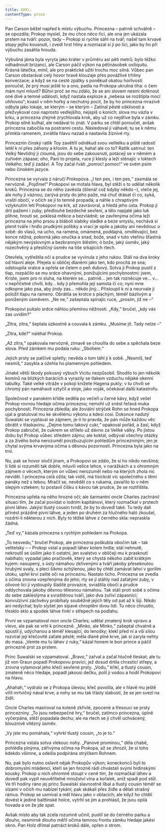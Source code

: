 ```yaml
---
title: XXX\.
contentType: prose
---
```


  

Pan Carson běžel napřed k místu výbuchu. Princezna – patrně schválně – se opozdila; Prokop myslel, že mu chce něco říci, ale ona jen ukázala prstem na tváři: pozor, tady – Prokop si rychle sáhl na tvář; našel tam krvavé stopy jejího kousnutí, i zvedl hrst hlíny a rozmazal si ji po líci, jako by ho při výbuchu zasáhla hrouda.

Výbušná jáma byla vyryta jako kráter v průměru asi pěti metrů; bylo těžko odhadnouti brizanci, ale Carson páčil výkon na pětinásobek oxiliquitu. Krásná látečka, mínil, ale pro praktické užití trochu moc silná. Vůbec pan Carson obstarával celý hovor hravě klouzaje přes povážlivé trhliny konverzace; a když se na cestě zpátky s poněkud okatou horlivostí poroučel, že prý musí ještě to a ono, padla na Prokopa ukrutná tíha: o čem mám nyní mluvit? Bůhví proč se mu zdálo, že se ani slovem nesmí dotknout oné divé a temné události, když nastala exploze a „nebesa se rozštípla mocí ohňovou“; kvasil v něm hořký a nechutný pocit, že by ho princezna mrazivě odbyla jako lokaje, se kterým – se kterým – Zatínal pěstě ošklivostí a přežvykoval cosi naprosto vedlejšího, nejspíš o koních; slova mu vázla v krku, a princezna zřejmě zrychlovala krok, aby už co nejdříve byla v zámku. Prokop silně kulhal, ale nedával to znát. V parku se chtěl poroučet, avšak princezna zabočila na postranní cestu. Následoval ji váhavě; tu se k němu přimkla ramenem, zvrátila hlavu nazad a nastavila žíznivé rty.

Princeznin čínský ratlík Toy zavětřil odněkud svou velitelku a piště radostí letěl k ní přes záhony a křovím. A tu je, haha! ale co to? Ratlík ustrnul: ten Velký Nevlídný jí cloumá, jsou do sebe zakousnuti, potácejí se v němém a zuřivém zápase; oho, Paní to projela, ruce jí klesly a leží sténajíc v loktech Velkého; teď ji zadáví. A Toy začal řváti „pomoc! pomoc!“ ve svém psím nebo čínském jazyce.

Princezna se vyrvala z náručí Prokopova. „I ten pes, i ten pes,“ zasmála se nervózně. „Pojďme!“ Prokopovi se motala hlava, byl stěží s to udělat několik kroků. Princezna se do něho zavěsila (šílená! což kdyby někdo –), vleče jej, ale nohy jí váznou; zarývá prsty do jeho paže, má chuť drásat či co, syká, vraští obočí, v očích se jí to temně propadá; a náhle s chraptivým vzlyknutím letí Prokopovi na krk, až zavrávoral, a hledá jeho ústa. Prokop ji drtí pažemi i zuby; předlouhé bezdeché sevření, a tělo napjaté jako luk plihne, hroutí se, poklesá měkce a bezvládně; se zavřenýma očima leží princezna na jeho prsou a blábolí slabiky sladké a beze smyslu, nechává si plenit tváře i hrdlo prudkými polibky a vrací je opile a jakoby ani nevědouc o sobě: do vlasů, na ucho, na ramena, omámená, poddajná, omdlévající, bez konce něžná, pokorná jako onučka a snad, bože, snad v tuto vteřinu šťastná nějakým nevýslovným a bezbranným štěstím; ó bože, jaký úsměv, jaký rozechvěný a přesličný úsměv na tiše srkajících rtech.

Otevřela, vytřeštila oči a prudce se vyvinula z jeho rukou. Stáli na dva kroky od hlavní aleje. Přejela si obličej dlaněmi jako ten, kdo procitá ze sna; odstoupila vratce a opřela se čelem o peň dubový. Sotva ji Prokop pustil z tlap, rozpáčilo se mu srdce ohavnými, ponižujícími pochybnostmi: jsem, Kriste, jsem pro ni sluha, na kterém se… patrně… jen tak rozněcuje ve… v… v nepříčetné chvíli, kdy… kdy ji přemohla její samota či co; nyní mne odkopne jako psa, aby jindy zas… někdo jiný… Přistoupil k ní a neurvale jí položil tlapu na rameno. Obrátila se krotce s plachým, téměř bázlivým a poníženým úsměvem. „Ne ne,“ zašeptala spínajíc ruce, „prosím, již ne –“

Prokopovi pukalo srdce náhlou přemírou něžnosti. „Kdy,“ bručel, „kdy vás zas uvidím?“

„Zítra, zítra,“ šeptala úzkostně a couvala k zámku. „Musíme jít. Tady nelze –“

„Zítra, kde?“ naléhal Prokop.

„Až zítra,“ opakovala nervózně, zimavě se choulila do sebe a spěchala beze slova. Před zámkem mu podala ruku: „Sbohem.“

Jejich prsty se palčivě spletly; nevěda o tom táhl ji k sobě. „Nesmíš, teď nesmíš,“ zasykla a ožehla ho plamenným pohledem.

  

Jinaké větší škody pokusný výbuch Vicitu nezpůsobil. Shodilo to jen několik komínů na blízkých barácích a vyrazily se tlakem vzduchu nějaké okenní tabulky. Také velké vitráže v pokoji knížete Hagena pukly; v tu chvíli se chromý pán namáhavě vztyčil a stoje, jako voják, očekával další katastrofu.

  

Společnost v panském křídle seděla po večeři u černé kávy, když vešel Prokop rovnou hledaje očima princeznu; nemohl už snést řeřavá muka pochybností. Princezna zbledla; ale žoviální strýček Rohn se hned Prokopa ujal a gratuloval mu ke skvělému výkonu a kdesi cosi. Dokonce nadutý Suwalski se vyptával se zájmem, je-li to pravda, že pán může každou věc obrátit v třaskavinu. „Dejme tomu takový cukr,“ opakoval pořád, a žasl, když Prokop zabručel, že cukrem se střílelo už dávno za Veliké války. Po jistou dobu byl Prokop vůbec středem zájmu; ale koktal, odbýval všechny otázky a za živého boha nerozuměl povzbuzujícím pohledům princezniným; jen je chytal svýma krvavýma očima s děsnou pozorností. Princezna byla jako na trní.

Nu, pak se hovor stočil jinam, a Prokopovi se zdálo, že si ho nikdo nevšímá; ti lidé si rozuměli tak dobře, mluvili velice lehce, v narážkách a s ohromným zájmem o věcech, kterým on vůbec nerozuměl nebo na kterých zhola nic neviděl. I princezna celá ožila; tak vidíš, má tisíckrát víc společného s těmi panáky než s tebou. Mračil se, nevěděl co s rukama, zavařilo to v něm slepým vztekem; tu postavil číšku s kávou tak prudce, že se roztříštila.

Princezna upřela na něho hrozné oči; ale šarmantní oncle Charles zachránil situaci tím, že začal povídat o lodním kapitánovi, který rozmačkal v prstech pivní láhev. Jakýsi tlustý cousin tvrdil, že by to dovedl také. Tu tedy dali přinést prázdné pivní láhve, a jeden po druhém za hlučného haló zkoušel, rozdrtí-li některou z nich. Byly to těžké láhve z černého skla: nepraskla žádná.

„Teď vy,“ kázala princezna s rychlým pohledem na Prokopa.

„To nesvedu,“ bručel Prokop, ale princezna poškubla obočím tak – tak velitelsky – – Prokop vstal a popadl láhev kolem hrdla; stál nehnutě, nekroutil se úsilím jako ti ostatní, jen svalstvo v obličeji mu k prasknutí nabíhalo; vypadal jako pračlověk, který se chystá někoho zabít krátkým kyjem: nasupený, s ústy námahou zkřivenými a tváří jakoby přeseknutou hrubými svaly, s plecí šikmo schýlenou, jako by chtěl zamávat lahví v gorilím útoku, upřel krví zalité oči na princeznu. Nastalo ticho. Princezna se zvedla s očima zrovna vzepřenýma do jeho; rty se jí stáhly nad zaťatými zuby, v olivové líci jí vystoupily šlašité provazce, svraštila obočí a prudce oddychovala jakoby děsnou tělesnou námahou. Tak stáli proti sobě s očima do sebe zakleslýma a svraštěnou tváří, jako dva zuřiví zápasníci; konvulzivní záchvěvy probíhaly souběžně jejich těly od pat až k šíji. Nikdo ani nedýchal; bylo slyšet jen sípavé chroptění dvou lidí. Tu něco chrustlo, třesklo sklo a spodek láhve řinkl v střepech na podlahu.

První se vzpamatoval mon oncle Charles; udělal zmatený krok vpravo a vlevo, ale pak se vrhl k princezně. „Minko, ale Minko,“ zašeptal chvatně a spustil ji, udýchanou a téměř klesající, do lenošky; klekl před ní a vší silou rozvíral její křečovitě zaťaté pěstě; měla dlaně plné krve, jak si zaryla nehty do masa. „Vemte mu tu láhev z ruky,“ kázal honem le bon prince a páčil princezně prst za prstem.

Princ Suwalski se vzpamatoval. „Bravo,“ zařval a začal hlučně tleskat; ale tu již von Graun popadl Prokopovu pravici, jež dosud drtila chrastící střepy, a zrovna vylamoval jeho křečí sevřené prsty. „Vodu,“ křikl, a tlustý cousin, zmateně něco hledaje, popadl jakousi dečku, polil ji vodou a hodil Prokopovi na hlavu.

„Ahahah,“ vydralo se z Prokopa úlevou; křeč povolila, ale v hlavě mu ještě vířil mrtvičný nával krve; a nohy se mu tak třásly slabostí, že se jen svezl na židli.

Oncle Charles masíroval na koleně zkřivlé, zpocené a třesoucí se prsty princezniny. „To jsou nebezpečné hry,“ bručel, zatímco princezna, úplně vyčerpána, stěží popadala dechu; ale na rtech se jí chvěl uchvácený, blouznivě vítězný úsměv.

„Vy jste mu pomáhala,“ vyhrkl tlustý cousin, „to je to.“

Princezna vstala sotva vlekouc nohy. „Pánové prominou,“ děla chabě, pohlédla plnýma, zářivýma očima na Prokopa, až se zhrozil, že si toho kdekdo všimne, a odešla podpírána strýčkem Rohnem.

Nu, pak bylo nutno oslavit nějak Prokopův výkon; koneckonců byli to dobromyslní mládenci, kteří se jen hrozně rádi chvástali svými hrdinskými kousky. Prokop u nich ohromně stoupl v ceně tím, že rozmačkal láhev a dovedl pak vypít neuvěřitelné množství vína a kořalek, aniž spadl pod stůl. Ve tři hodiny ráno jej princ Suwalski slavnostně líbal a tlustý cousin téměř se slzami v očích mu nabízel tykání; pak skákali přes židle a dělali strašný rámus. Prokop se usmíval a měl hlavu jako v oblacích; ale když ho chtěli dovést k jediné balttinské holce, vytrhl se jim a prohlásil, že jsou opilá hovada a on že jde spat.

Avšak místo aby tak zcela rozumně učinil, pustil se do černého parku a dlouho, nesmírně dlouho měřil očima temnou frontu zámku hledaje jakési okno. Pan Holz dřímal patnáct kroků dále, opřen o strom.
